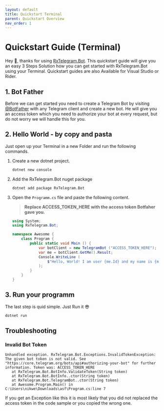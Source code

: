 ```yaml
---
layout: default
title: Quickstart Terminal
parent: Quickstart Overview
nav_order: 1
---
```


# Quickstart Guide (Terminal)

Hey 👋,
thanks for using [RxTelegram.Bot](https://github.com/RxTelegram/RxTelegram.Bot). This quickstart guide will give you an easy 3 Steps Solution how you can get started with RxTelegram.Bot using your Terminal. Quickstart guides are also Available for Visual Studio or Rider.

## 1. Bot Father

Before we can get started you need to create a Telegram Bot by visiting [@BotFather](https://t.me/BotFather) with any Telegram client and create a new bot. He will give you an access token which you need to authorize your bot at every request, but do not worry we will handle this for you.

## 2. Hello World - by copy and pasta

Just open up your Terminal in a new Folder and run the following commands.

1. Create a new dotnet project.

    ```bash
    dotnet new console
    ```

2. Add the RxTelegram.Bot nuget package

    ```bash
    dotnet add package RxTelegram.Bot
    ```

3. Open the ```Programm.cs``` file and paste the following content.

    > **Replace ACCESS_TOKEN_HERE with the access token Botfaher gave you.**

    ```csharp
    using System;
    using RxTelegram.Bot;

    namespace Awesome {
        class Program {
            public static void Main () {
                var botClient = new TelegramBot ("ACCESS_TOKEN_HERE");
                var me = botClient.GetMe().Result;
                Console.WriteLine (
                    $"Hello, World! I am user {me.Id} and my name is {me.FirstName}."
                );
            }
        }
    }
    ```

## 3. Run your programm

The last step is quid simple. Just Run it 😎

```bash
dotnet run
```

## Troubleshooting

### Invalid Bot Token

```text
Unhandled exception. RxTelegram.Bot.Exceptions.InvalidTokenException: The given bot token is not valid. See "https://core.telegram.org/bots/api#authorizing-your-bot" for further information. Token was: ACCESS_TOKEN_HERE
   at RxTelegram.Bot.BotInfo.ValidateToken(String token)
   at RxTelegram.Bot.BotInfo..ctor(String token)
   at RxTelegram.Bot.TelegramBot..ctor(String token)
   at Awesome.Program.Main() in C:\Users\nikwe\Downloads\asf\Program.cs:line 7
```

If you get an Exception like this it is most likely that you did not replaced the access token in the code sample or you copied the wrong one.

